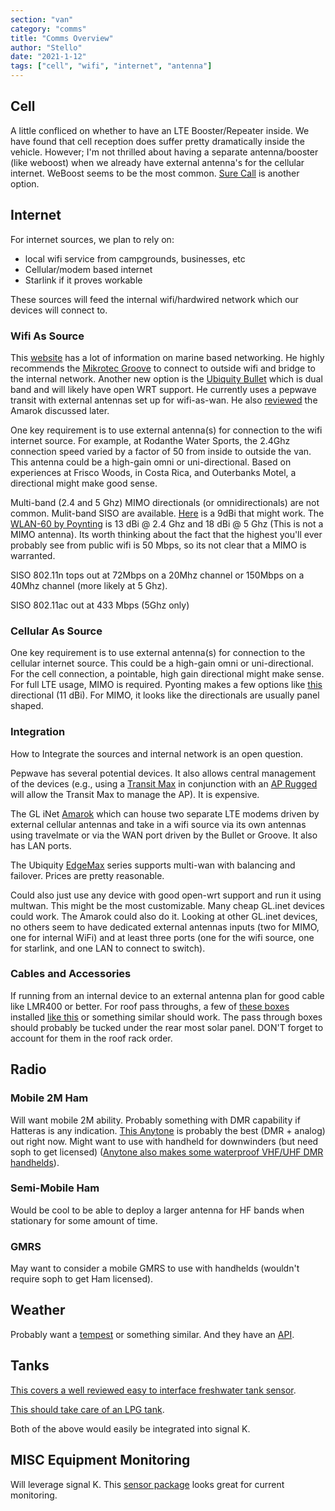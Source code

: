 ```yaml
---
section: "van"
category: "comms"
title: "Comms Overview"
author: "Stello"
date: "2021-1-12"
tags: ["cell", "wifi", "internet", "antenna"]
---
```




## Cell

A little confliced on whether to have an LTE Booster/Repeater inside.  We have found that cell reception does suffer pretty dramatically inside the vehicle.  However; I'm not thrilled about having a separate antenna/booster (like weboost) when we already have external antenna's for the cellular internet.  WeBoost seems to be the most common.  [Sure Call](https://www.amazon.com/stores/page/E93D848B-8085-40A6-B436-79490DDDE867?ingress=2&visitId=e1d47c44-7233-47a1-81a1-bd091e484e9d&ref_=ast_bln) is another option.

## Internet

For internet sources, we plan to rely on: 

- local wifi service from campgrounds, businesses, etc 
- Cellular/modem based internet
- Starlink if it proves workable

These sources will feed the internal wifi/hardwired network which our devices will connect to.

 ### Wifi As Source

This [website](https://seabits.com/) has a lot of information on marine based networking.  He highly recommends the [Mikrotec Groove](https://seabits.com/mikrotik-groove-step-by-step-setup-guide/) to connect to outside wifi and bridge to the internal network.  Another new option is the [Ubiquity Bullet](https://www.ui.com/airmax/bullet-ac/) which is dual band and will likely have open WRT support.  He currently uses a pepwave transit with external antennas set up for wifi-as-wan.  He also [reviewed](https://seabits.com/gl-x1200-amarok-dual-lte-router/) the Amarok discussed later.

One key requirement is to use external antenna(s) for connection to the wifi internet source.  For example, at Rodanthe Water Sports, the 2.4Ghz connection speed varied by a factor of 50 from inside to outside the van.  This antenna could be a high-gain omni or uni-directional.  Based on experiences at Frisco Woods, in Costa Rica, and Outerbanks Motel, a directional might make good sense.  

Multi-band (2.4 and 5 Ghz) MIMO directionals (or omnidirectionals) are not common.  Mulit-band SISO are available.  [Here](https://www.amazon.com/Tupavco-DB541-Yagi-WiFi-Antenna/dp/B015QEBC4W?ref_=ast_sto_dp) is a 9dBi that might work.  The [WLAN-60 by Poynting](https://poynting.tech/antennas/wlan-60/?compare=14916) is 13 dBi @ 2.4 Ghz and 18 dBi @ 5 Ghz (This is not a MIMO antenna). Its worth thinking about the fact that the highest you'll ever probably see from public wifi is 50 Mbps, so its not clear that a MIMO is warranted.

SISO 802.11n tops out at 72Mbps on a 20Mhz channel or 150Mbps on a 40Mhz channel (more likely at 5 Ghz).

SISO 802.11ac out at 433 Mbps (5Ghz only)

### Cellular As Source

One key requirement is to use external antenna(s) for connection to the cellular internet source.  This could be a high-gain omni or uni-directional.  For the cell connection, a pointable, high gain directional might make sense.  For full LTE usage, MIMO is required.  Pyonting makes a few options like [this](https://poynting.tech/antennas-accessories/antennas/farming-agricultural-antennas/xpol-2-5g/?compare=12221,12222,12223,12224) directional (11 dBi).  For MIMO, it looks like the directionals are usually panel shaped.

### Integration

How to Integrate the sources and internal network is an open question.  

Pepwave has several potential devices.  It also allows central management of the devices (e.g., using a [Transit Max](https://www.peplink.com/products/transit-series-max-transit/) in conjunction with an [AP Rugged](https://www.peplink.com/products/ap-one-series-rugged/) will allow the Transit Max to manage the AP).  It is expensive.

The GL iNet [Amarok](https://www.gl-inet.com/products/gl-x1200/) which can house two separate LTE modems driven by external cellular antennas and take in a wifi source via its own antennas using travelmate or via the WAN port driven by the Bullet or Groove.  It also has LAN ports.

The Ubiquity [EdgeMax](https://www.ui.com/edgemax/comparison/) series supports multi-wan with balancing and failover.  Prices are pretty reasonable.

Could also just use any device with good open-wrt support and run it using multwan.  This might be the most customizable.  Many cheap GL.inet devices could work.  The Amarok could also do it.  Looking at other GL.inet devices, no others seem to have dedicated external antennas inputs (two for MIMO, one for internal WiFi) and at least three ports (one for the wifi source, one for starlink, and one LAN to connect to switch).

### Cables and Accessories

If running from an internal device to an external antenna plan for good cable like LMR400 or better.  For roof pass throughs, a few of [these boxes](https://www.amazon.com/LeMotech-Waterproof-Dustproof-Universal-230mmx150mmx87mm/dp/B07G5CQV95/ref=sr_1_7?dchild=1&keywords=LeMotech&qid=1608251153&sr=8-7) installed [like this](https://www.rvwithtito.com/articles/run-cable-through-rv-roof/) or something similar should work.  The pass through boxes should probably be tucked under the rear most solar panel.  DON'T forget to account for them in the roof rack order.

## Radio

### Mobile 2M Ham

Will want mobile 2M ability.  Probably something with DMR capability if Hatteras is any indication. [This Anytone](http://www.dmrfordummies.com/anytone-at-d578uv-pro-product-review/) is probably the best (DMR + analog) out right now.  Might want to use with handheld for downwinders (but need soph to get licensed) ([Anytone also makes some waterproof VHF/UHF DMR handhelds](https://www.passion-radio.com/dmr-equipment/d868uv-751.html)).

### Semi-Mobile Ham

Would be cool to be able to deploy a larger antenna for HF bands when stationary for some amount of time.

### GMRS

May want to consider a mobile GMRS to use with handhelds (wouldn't require soph to get Ham licensed).

## Weather

Probably want a [tempest](https://weatherflow.com/tempest-weather-system/) or something similar.  And they have an [API](https://weatherflow.github.io/Tempest/api/).

## Tanks

[This covers a well reviewed easy to interface freshwater tank sensor](https://livelikepete.com/fresh-water-tank-level-sensor-and-gauge-install/).

[This should take care of an LPG tank](https://www.amazon.com/Manchester-Tank-G12846-LP-Gas/dp/B003D3WPGS/ref=pd_sbs_4?pd_rd_w=etHKf&pf_rd_p=ed1e2146-ecfe-435e-b3b5-d79fa072fd58&pf_rd_r=AXKXCG2N3KMHDTZ6BQQ5&pd_rd_r=38593e48-8fb0-48be-a0dc-9a879f51b0b6&pd_rd_wg=yntO2&pd_rd_i=B003D3WPGS&psc=1).

Both of the above would easily be integrated into signal K.

## MISC Equipment Monitoring

Will leverage signal K.  This [sensor package](https://www.seeedstudio.com/Grove-10A-DC-Current-Sensor-ACS725-p-2927.html?utm_source=blog&utm_medium=blog) looks great for current monitoring.

